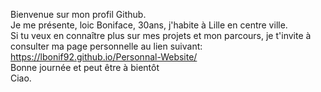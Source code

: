 Bienvenue sur mon profil Github.<br>
Je me présente, loic Boniface, 30ans, j'habite à Lille en centre ville.<br>
Si tu veux en connaître plus sur mes projets et mon parcours, je t'invite à consulter ma page personnelle au lien suivant:
https://lbonif92.github.io/Personnal-Website/ <br> 
Bonne journée et peut être à bientôt<br>
Ciao.
